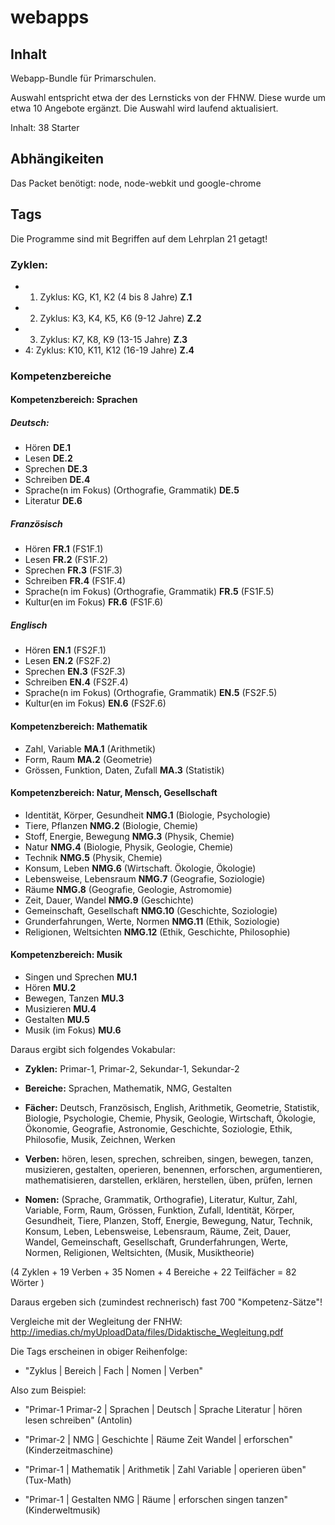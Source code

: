 webapps
=======

## Inhalt 

Webapp-Bundle für Primarschulen.

Auswahl entspricht etwa der des Lernsticks von der FHNW. Diese wurde um etwa 10 Angebote ergänzt. Die Auswahl wird laufend aktualisiert.

Inhalt: 38 Starter

## Abhängikeiten

Das Packet benötigt: node, node-webkit und google-chrome

## Tags

Die Programme sind mit Begriffen auf dem Lehrplan 21 getagt!

### Zyklen:
   * 1. Zyklus: KG, K1, K2 (4 bis 8 Jahre) **Z.1**
   * 2. Zyklus: K3, K4, K5, K6 (9-12 Jahre) **Z.2**
   * 3. Zyklus: K7, K8, K9 (13-15 Jahre) **Z.3**
   * 4: Zyklus: K10, K11, K12 (16-19 Jahre) **Z.4**

### Kompetenzbereiche

#### Kompetenzbereich: Sprachen

#####   Deutsch: 
   * Hören                                        **DE.1**
   * Lesen                                        **DE.2**
   * Sprechen                                     **DE.3**
   * Schreiben                                    **DE.4**
   * Sprache(n im Fokus) (Orthografie, Grammatik) **DE.5**
   * Literatur                                    **DE.6**

#####   Französisch
   * Hören                                        **FR.1** (FS1F.1)
   * Lesen                                        **FR.2** (FS1F.2)
   * Sprechen                                     **FR.3** (FS1F.3)
   * Schreiben                                    **FR.4** (FS1F.4)
   * Sprache(n im Fokus) (Orthografie, Grammatik) **FR.5** (FS1F.5)
   * Kultur(en im Fokus)                          **FR.6** (FS1F.6)

#####   Englisch
   * Hören                                        **EN.1** (FS2F.1)
   * Lesen                                        **EN.2** (FS2F.2)
   * Sprechen                                     **EN.3** (FS2F.3)
   * Schreiben                                    **EN.4** (FS2F.4)
   * Sprache(n im Fokus) (Orthografie, Grammatik) **EN.5** (FS2F.5)
   * Kultur(en im Fokus)                          **EN.6** (FS2F.6)

#### Kompetenzbereich: Mathematik

   * Zahl, Variable			          **MA.1**   (Arithmetik)
   * Form, Raum 				  **MA.2**   (Geometrie)
   * Grössen, Funktion, Daten, Zufall             **MA.3**   (Statistik)


#### Kompetenzbereich: Natur, Mensch, Gesellschaft

   * Identität, Körper, Gesundheit		  **NMG.1**   (Biologie, Psychologie)
   * Tiere, Pflanzen				  **NMG.2**   (Biologie, Chemie)
   * Stoff, Energie, Bewegung                     **NMG.3**   (Physik, Chemie)
   * Natur                                        **NMG.4**   (Biologie, Physik, Geologie, Chemie)
   * Technik                                      **NMG.5**   (Physik, Chemie)
   * Konsum, Leben				  **NMG.6**   (Wirtschaft. Ökologie, Ökologie)
   * Lebensweise, Lebensraum                      **NMG.7**   (Geografie, Soziologie)
   * Räume	  				  **NMG.8**   (Geografie, Geologie, Astromomie)
   * Zeit, Dauer, Wandel			  **NMG.9**   (Geschichte)
   * Gemeinschaft, Gesellschaft			  **NMG.10**  (Geschichte, Soziologie)
   * Grunderfahrungen, Werte, Normen		  **NMG.11**  (Ethik, Soziologie)
   * Religionen, Weltsichten  			  **NMG.12**  (Ethik, Geschichte, Philosophie)
   
#### Kompetenzbereich: Musik
   
   * Singen und Sprechen		          **MU.1**
   * Hören  					  **MU.2**
   * Bewegen, Tanzen				  **MU.3**
   * Musizieren					  **MU.4**
   * Gestalten					  **MU.5**
   * Musik (im Fokus) 			          **MU.6**

Daraus ergibt sich folgendes Vokabular:

   * **Zyklen:** Primar-1, Primar-2, Sekundar-1, Sekundar-2

   * **Bereiche:** Sprachen, Mathematik, NMG, Gestalten

   * **Fächer:** Deutsch, Französisch, English, Arithmetik, Geometrie, Statistik, Biologie, Psychologie, Chemie, Physik, Geologie, Wirtschaft, Ökologie, Ökonomie, Geografie, Astronomie, Geschichte, Soziologie, Ethik, Philosofie, Musik, Zeichnen, Werken

   * **Verben:** hören, lesen, sprechen, schreiben, singen, bewegen, tanzen, musizieren, gestalten, operieren, benennen, erforschen, argumentieren, mathematisieren, darstellen, erklären, herstellen, üben, prüfen, lernen

   * **Nomen:** (Sprache, Grammatik, Orthografie), Literatur, Kultur, Zahl, Variable, Form, Raum, Grössen, Funktion, Zufall, Identität, Körper, Gesundheit, Tiere, Planzen, Stoff, Energie, Bewegung, Natur, Technik, Konsum, Leben, Lebensweise, Lebensraum, Räume, Zeit, Dauer, Wandel, Gemeinschaft, Gesellschaft, Grunderfahrungen, Werte, Normen, Religionen, Weltsichten, (Musik, Musiktheorie) 

(4 Zyklen + 19 Verben + 35 Nomen + 4 Bereiche + 22 Teilfächer = 82 Wörter )

Daraus ergeben sich (zumindest rechnerisch) fast 700 "Kompetenz-Sätze"!
 

Vergleiche mit der Wegleitung der FNHW:
http://imedias.ch/myUploadData/files/Didaktische_Wegleitung.pdf

Die Tags erscheinen in obiger Reihenfolge:

   * "Zyklus | Bereich | Fach | Nomen | Verben"


Also zum Beispiel:

   * "Primar-1 Primar-2 | Sprachen | Deutsch | Sprache Literatur | hören lesen schreiben" (Antolin) 
   
   * "Primar-2 | NMG | Geschichte | Räume Zeit Wandel | erforschen"   (Kinderzeitmaschine)

   * "Primar-1 | Mathematik | Arithmetik | Zahl Variable | operieren üben" (Tux-Math)

   * "Primar-1 | Gestalten NMG | Räume | erforschen singen tanzen" (Kinderweltmusik) 

